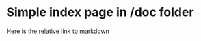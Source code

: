 # Simple index page in /doc folder


<!-- These were removed because it seems that the relative link to markdown does work for both the markdown documents and HTML once GitHub pages has process the commit
Here is the [absolute link to markdown](https://github.com/CBSDLab/sandbox-pages/blob/main/docs/instructions.md)
Here is the [abosolute link to HTML](https://github.com/CBSDLab/sandbox-pages/blob/main/docs/instructions.html)
Here is the [relative link to HTML](instructions.html)
-->

Here is the [relative link to markdown](instructions.md)


